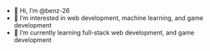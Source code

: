 - 👋 Hi, I’m @benz-26
- 👀 I’m interested in web development, machine learning, and game development
- 🌱 I’m currently learning full-stack web development, and game development

<!---
benz-26/benz-26 is a ✨ special ✨ repository because its `README.md` (this file) appears on your GitHub profile.
You can click the Preview link to take a look at your changes.
--->
